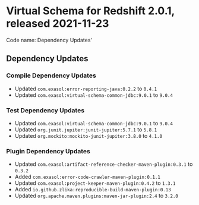 # Virtual Schema for Redshift 2.0.1, released 2021-11-23

Code name: Dependency Updates'

## Dependency Updates

### Compile Dependency Updates

* Updated `com.exasol:error-reporting-java:0.2.2` to `0.4.1`
* Updated `com.exasol:virtual-schema-common-jdbc:9.0.1` to `9.0.4`

### Test Dependency Updates

* Updated `com.exasol:virtual-schema-common-jdbc:9.0.1` to `9.0.4`
* Updated `org.junit.jupiter:junit-jupiter:5.7.1` to `5.8.1`
* Updated `org.mockito:mockito-junit-jupiter:3.8.0` to `4.1.0`

### Plugin Dependency Updates

* Updated `com.exasol:artifact-reference-checker-maven-plugin:0.3.1` to `0.3.2`
* Added `com.exasol:error-code-crawler-maven-plugin:0.1.1`
* Updated `com.exasol:project-keeper-maven-plugin:0.4.2` to `1.3.1`
* Added `io.github.zlika:reproducible-build-maven-plugin:0.13`
* Updated `org.apache.maven.plugins:maven-jar-plugin:2.4` to `3.2.0`
